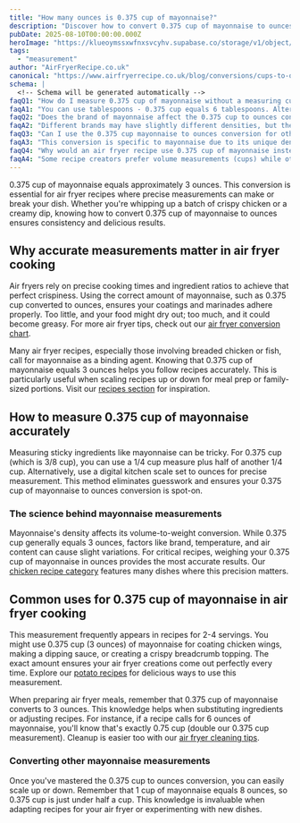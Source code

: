 ```yaml
---
title: "How many ounces is 0.375 cup of mayonnaise?"
description: "Discover how to convert 0.375 cup of mayonnaise to ounces with our simple guide. Perfect for air fryer recipes and precise cooking measurements."
pubDate: 2025-08-10T00:00:00.000Z
heroImage: "https://klueoymssxwfnxsvcyhv.supabase.co/storage/v1/object/public/Shmucket/how-many-ounces-is-0-375-cup-of-mayonnaise.webp"
tags:
  - "measurement"
author: "AirFryerRecipe.co.uk"
canonical: "https://www.airfryerrecipe.co.uk/blog/conversions/cups-to-ounces/how-many-ounces-is-0-375-cup-of-mayonnaise"
schema: |
  <!-- Schema will be generated automatically -->
faqQ1: "How do I measure 0.375 cup of mayonnaise without a measuring cup?"
faqA1: "You can use tablespoons - 0.375 cup equals 6 tablespoons. Alternatively, use a kitchen scale to weigh out 3 ounces. For sticky ingredients like mayonnaise, spraying your measuring spoon with oil first helps it slide out cleanly."
faqQ2: "Does the brand of mayonnaise affect the 0.375 cup to ounces conversion?"
faqA2: "Different brands may have slightly different densities, but the difference is minimal for most cooking purposes. Heavy mayonnaise might weigh slightly more per 0.375 cup, while light versions might weigh less. When precision matters, weighing is best."
faqQ3: "Can I use the 0.375 cup mayonnaise to ounces conversion for other ingredients?"
faqA3: "This conversion is specific to mayonnaise due to its unique density. Other ingredients like flour, sugar, or oil will have different volume-to-weight ratios. Always check specific conversion charts for different ingredients when cooking in your air fryer."
faqQ4: "Why would an air fryer recipe use 0.375 cup of mayonnaise instead of 3 ounces?"
faqA4: "Some recipe creators prefer volume measurements (cups) while others use weight (ounces). 0.375 cup is a common measurement in scaled-down recipes, especially when halving standard measurements. The air fryer's smaller capacity often calls for these precise fractional measurements."
---
```

<p>0.375 cup of mayonnaise equals approximately 3 ounces. This conversion is essential for air fryer recipes where precise measurements can make or break your dish. Whether you're whipping up a batch of crispy chicken or a creamy dip, knowing how to convert 0.375 cup of mayonnaise to ounces ensures consistency and delicious results.</p>

<h2>Why accurate measurements matter in air fryer cooking</h2>
<p>Air fryers rely on precise cooking times and ingredient ratios to achieve that perfect crispiness. Using the correct amount of mayonnaise, such as 0.375 cup converted to ounces, ensures your coatings and marinades adhere properly. Too little, and your food might dry out; too much, and it could become greasy. For more air fryer tips, check out our <a href=https://www.airfryerrecipe.co.uk/air-fryer-conversion-chart>air fryer conversion chart</a>.</p>
<p>Many air fryer recipes, especially those involving breaded chicken or fish, call for mayonnaise as a binding agent. Knowing that 0.375 cup of mayonnaise equals 3 ounces helps you follow recipes accurately. This is particularly useful when scaling recipes up or down for meal prep or family-sized portions. Visit our <a href=https://www.airfryerrecipe.co.uk/recipes>recipes section</a> for inspiration.</p>

<h2>How to measure 0.375 cup of mayonnaise accurately</h2>
<p>Measuring sticky ingredients like mayonnaise can be tricky. For 0.375 cup (which is 3/8 cup), you can use a 1/4 cup measure plus half of another 1/4 cup. Alternatively, use a digital kitchen scale set to ounces for precise measurement. This method eliminates guesswork and ensures your 0.375 cup of mayonnaise to ounces conversion is spot-on.</p>

<h3>The science behind mayonnaise measurements</h3>
<p>Mayonnaise's density affects its volume-to-weight conversion. While 0.375 cup generally equals 3 ounces, factors like brand, temperature, and air content can cause slight variations. For critical recipes, weighing your 0.375 cup of mayonnaise in ounces provides the most accurate results. Our <a href=https://www.airfryerrecipe.co.uk/recipe-category/chicken>chicken recipe category</a> features many dishes where this precision matters.</p>

<h2>Common uses for 0.375 cup of mayonnaise in air fryer cooking</h2>
<p>This measurement frequently appears in recipes for 2-4 servings. You might use 0.375 cup (3 ounces) of mayonnaise for coating chicken wings, making a dipping sauce, or creating a crispy breadcrumb topping. The exact amount ensures your air fryer creations come out perfectly every time. Explore our <a href=https://www.airfryerrecipe.co.uk/recipe-category/potatoes>potato recipes</a> for delicious ways to use this measurement.</p>
<p>When preparing air fryer meals, remember that 0.375 cup of mayonnaise converts to 3 ounces. This knowledge helps when substituting ingredients or adjusting recipes. For instance, if a recipe calls for 6 ounces of mayonnaise, you'll know that's exactly 0.75 cup (double our 0.375 cup measurement). Cleanup is easier too with our <a href=https://www.airfryerrecipe.co.uk/air-fryer-cleaner>air fryer cleaning tips</a>.</p>

<h3>Converting other mayonnaise measurements</h3>
<p>Once you've mastered the 0.375 cup to ounces conversion, you can easily scale up or down. Remember that 1 cup of mayonnaise equals 8 ounces, so 0.375 cup is just under half a cup. This knowledge is invaluable when adapting recipes for your air fryer or experimenting with new dishes.</p>
